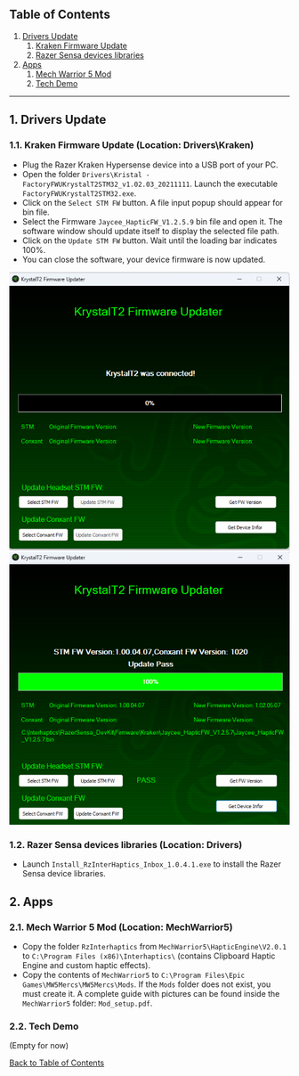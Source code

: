## Table of Contents
1. [Drivers Update](#drivers-update)
    1. [Kraken Firmware Update](#kraken-firmware-update)
    2. [Razer Sensa devices libraries](#razer-sensa-devices-libraries)
2. [Apps](#apps)
    1. [Mech Warrior 5 Mod](#mech-warrior-5-mod)
    2. [Tech Demo](#tech-demo) 

---

## 1. Drivers Update <a name="drivers-update"></a>

### 1.1. Kraken Firmware Update <a name="kraken-firmware-update"></a> (Location: Drivers\Kraken)

- Plug the Razer Kraken Hypersense device into a USB port of your PC.
- Open the folder `Drivers\Kristal - FactoryFWUKrystalT2STM32_v1.02.03_20211111`. Launch the executable `FactoryFWUKrystalT2STM32.exe`.
- Click on the `Select STM FW` button. A file input popup should appear for bin file.
- Select the Firmware `Jaycee_HapticFW_V1.2.5.9` bin file and open it. The software window should update itself to display the selected file path.
- Click on the `Update STM FW` button. Wait until the loading bar indicates 100%.
- You can close the software, your device firmware is now updated.

![KrakenFW1](Documentation\Images\KrakenFW1.png)
![KrakenFW2](Documentation\Images\KrakenFW2.png)

### 1.2. Razer Sensa devices libraries <a name="razer-sensa-devices-libraries"></a> (Location: Drivers)

- Launch `Install_RzInterHaptics_Inbox_1.0.4.1.exe` to install the Razer Sensa device libraries.

## 2. Apps <a name="apps"></a>

### 2.1. Mech Warrior 5 Mod <a name="mech-warrior-5-mod"></a> (Location: MechWarrior5)

- Copy the folder `RzInterhaptics` from `MechWarrior5\HapticEngine\V2.0.1` to `C:\Program Files (x86)\Interhaptics\` (contains Clipboard Haptic Engine and custom haptic effects).
- Copy the contents of `MechWarrior5` to `C:\Program Files\Epic Games\MW5Mercs\MW5Mercs\Mods`. If the `Mods` folder does not exist, you must create it. A complete guide with pictures can be found inside the `MechWarrior5` folder: `Mod_setup.pdf`.

### 2.2. Tech Demo <a name="tech-demo"></a>
(Empty for now)

[Back to Table of Contents](#table-of-contents)
